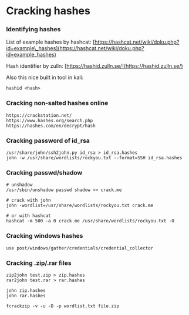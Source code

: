 # Cracking hashes

### Identifying hashes

List of example hashes by hashcat: [https://hashcat.net/wiki/doku.php?id=example\_hashes](https://hashcat.net/wiki/doku.php?id=example_hashes)

Hash identifier by zulln: [https://hashid.zulln.se/](https://hashid.zulln.se/)

Also this nice built in tool in kali:

```text
hashid <hash>
```

### Cracking non-salted hashes online

```text
https://crackstation.net/
https://www.hashes.org/search.php
https://hashes.com/en/decrypt/hash
```

### Cracking password of id\_rsa

```text
/usr/share/john/ssh2john.py id_rsa > id_rsa.hashes
john -w /usr/share/wordlists/rockyou.txt --format=SSH id_rsa.hashes
```

### Cracking passwd/shadow

```text
# unshadow
/usr/sbin/unshadow passwd shadow >> crack.me

# crack with john
john -wordlist=/usr/share/wordlists/rockyou.txt crack.me

# or with hashcat
hashcat -m 500 -a 0 crack.me /usr/share/wordlists/rockyou.txt -O
```

### Cracking windows hashes

```text
use post/windows/gather/credentials/credential_collector
```

### Cracking .zip/.rar files

```text
zip2john test.zip > zip.hashes
rar2john test.rar > rar.hashes

john zip.hashes
john rar.hashes
```

```text
fcrackzip -v -u -D -p wordlist.txt file.zip
```

